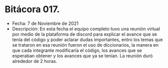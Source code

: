 # Bitácora 017.
- Fecha: 7 de Noviembre de 2021
- Descripción: En esta fecha el equipo completo tuvo una reunión virtual por medio de la plataforma de discord para explicar el avance que se tenía del código y poder aclarar dudas importantes, entro los temas que se trataron en esa reunión fueron el uso de diccionarios, la manera en que cada integrante modificaría el código, los avances que se esperaban obtener y los avances que ya se tenían. La reunión duró alrededor de 2 horas.
